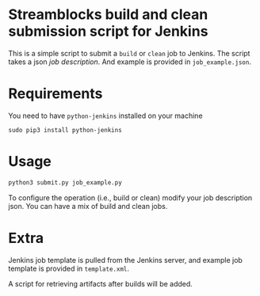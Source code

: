 # Streamblocks build and clean submission script for Jenkins

This is a simple script to submit a `build` or `clean` job to Jenkins. The
script takes a json _job description_. And example is provided in 
`job_example.json`. 

# Requirements
You need to have `python-jenkins` installed on your machine
```
sudo pip3 install python-jenkins
```

# Usage

```bash
python3 submit.py job_example.py
```

To configure the operation (i.e., build or clean) modify your job description
json. You can have a mix of build and clean jobs.


# Extra
Jenkins job template is pulled from the Jenkins server, and example job 
template is provided in `template.xml`. 

A script for retrieving artifacts after builds will be added.

